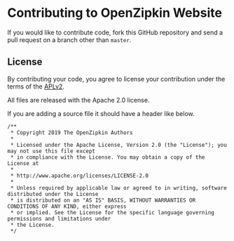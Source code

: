 # Contributing to OpenZipkin Website

If you would like to contribute code, fork this GitHub repository and
send a pull request on a branch other than `master`.


## License

By contributing your code, you agree to license your contribution under
the terms of the [APLv2](LICENSE).

All files are released with the Apache 2.0 license.

If you are adding a source file it should have a header like below.

```
/**
 * Copyright 2019 The OpenZipkin Authors
 *
 * Licensed under the Apache License, Version 2.0 (the "License"); you may not use this file except
 * in compliance with the License. You may obtain a copy of the License at
 *
 * http://www.apache.org/licenses/LICENSE-2.0
 *
 * Unless required by applicable law or agreed to in writing, software distributed under the License
 * is distributed on an "AS IS" BASIS, WITHOUT WARRANTIES OR CONDITIONS OF ANY KIND, either express
 * or implied. See the License for the specific language governing permissions and limitations under
 * the License.
 */
 ```
